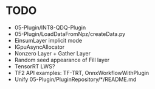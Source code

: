 # TODO

+ 05-Plugin/INT8-QDQ-Plugin
+ 05-Plugin/LoadDataFromNpz/createData.py
+ EinsumLayer implicit mode
+ IGpuAsyncAllocator
+ Nonzero Layer + Gather Layer
+ Random seed appearance of Fill layer
+ TensorRT LWS?
+ TF2 API examples: TF-TRT, OnnxWorkflowWithPlugin
+ Unify 05-Plugin/PluginRepository/*/README.md
